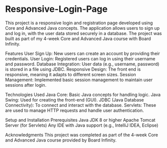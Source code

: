 # Responsive-Login-Page
This project is a responsive login and registration page developed using Core and Advanced Java concepts. The application allows users to sign up and log in, with the user data stored securely in a database.
The project was built as part of my 4-week Core and Advanced Java course with Board Infinity.

Features
User Sign Up: New users can create an account by providing their credentials.
User Login: Registered users can log in using their username and password.
Database Integration: User data (e.g., username, password) is stored in a file using JDBC.
Responsive Design: The front end is responsive, meaning it adapts to different screen sizes.
Session Management: Implemented basic session management to maintain user sessions after login.

Technologies Used
Java Core: Basic Java concepts for handling logic.
Java Swing: Used for creating the front-end (GUI).
JDBC (Java Database Connectivity): To connect and interact with the database.
Servlets: These are used to manage HTTP requests and handle user authentication.

Setup and Installation
Prerequisites
Java JDK 8 or higher
Apache Tomcat Server (for Servlets)
Any IDE with Java support (e.g., IntelliJ IDEA, Eclipse)


Acknowledgments
This project was completed as part of the 4-week Core and Advanced Java course provided by Board Infinity.




